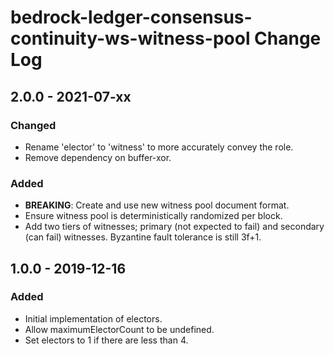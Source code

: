 # bedrock-ledger-consensus-continuity-ws-witness-pool Change Log

## 2.0.0 - 2021-07-xx

### Changed

- Rename 'elector' to 'witness' to more accurately convey the role.
- Remove dependency on buffer-xor.

### Added

- **BREAKING**: Create and use new witness pool document format.
- Ensure witness pool is deterministically randomized per block.
- Add two tiers of witnesses; primary (not expected to fail) and secondary
  (can fail) witnesses. Byzantine fault tolerance is still 3f+1.

## 1.0.0 - 2019-12-16

### Added

- Initial implementation of electors.
- Allow maximumElectorCount to be undefined.
- Set electors to 1 if there are less than 4.
